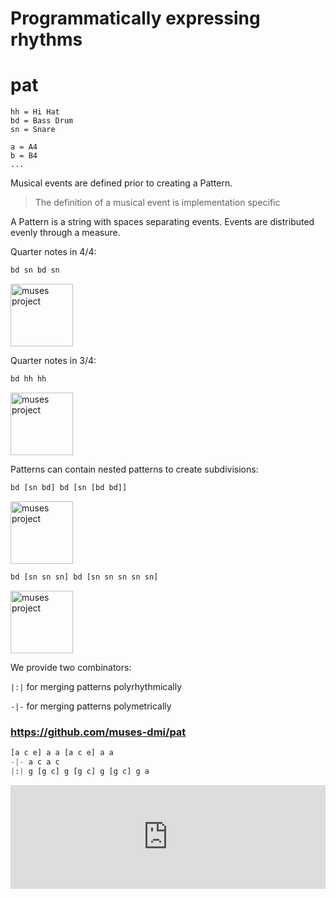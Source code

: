 # Programmatically expressing rhythms
<!-- 

# [Tidal Cycles](https://tidalcycles.org/index.php/Welcome)

```
d1 $ sound "bd sd"

d2 $ sound "hh hh hh hh"
``` -->


# pat

```
hh = Hi Hat
bd = Bass Drum
sn = Snare

a = A4
b = B4
...
```
Musical events are defined prior to creating a Pattern. 
>The definition of a musical event is implementation specific


A Pattern is a string with spaces separating events. Events are distributed evenly through a measure.


Quarter notes in 4/4:
```python
bd sn bd sn 
```
<img src="assets/images/patNotated1.png" alt="muses project" height=100 style="border-style:none;box-shadow:none;"> 

Quarter notes in 3/4:
```python
bd hh hh
```
<img src="assets/images/patNotated2.png" alt="muses project" height=100 style="border-style:none;box-shadow:none;"> 


Patterns can contain nested patterns to create subdivisions:
```python
bd [sn bd] bd [sn [bd bd]] 
```
<img src="assets/images/patNotated3.png" alt="muses project" height=100 style="border-style:none;box-shadow:none;"> 

```python
bd [sn sn sn] bd [sn sn sn sn sn] 
```
<img src="assets/images/patNotated4.png" alt="muses project" height=100 style="border-style:none;box-shadow:none;"> 


We provide two combinators:

``` |:| ``` for merging patterns polyrhythmically

``` -|- ``` for merging patterns polymetrically


### https://github.com/muses-dmi/pat

<!-- ```python
[a c e] a a [a c e] a a  -|- a c a c  |:| g [g c] g [g c] g [g c] g a
``` -->

```python
[a c e] a a [a c e] a a  
-|- a c a c  
|:| g [g c] g [g c] g [g c] g a
```
<iframe width="100%" height="166" scrolling="no" frameborder="no" allow="autoplay" src="https://w.soundcloud.com/player/?url=https%3A//api.soundcloud.com/tracks/663465305&color=%23ff5700&auto_play=false&hide_related=false&show_comments=true&show_user=true&show_reposts=false&show_teaser=true"></iframe>